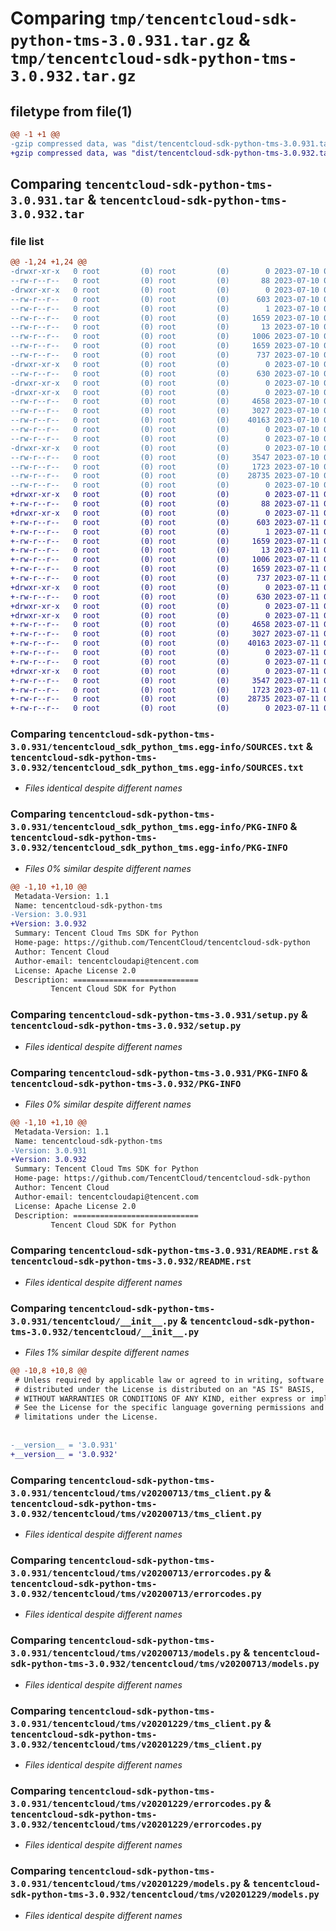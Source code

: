 # Comparing `tmp/tencentcloud-sdk-python-tms-3.0.931.tar.gz` & `tmp/tencentcloud-sdk-python-tms-3.0.932.tar.gz`

## filetype from file(1)

```diff
@@ -1 +1 @@
-gzip compressed data, was "dist/tencentcloud-sdk-python-tms-3.0.931.tar", last modified: Mon Jul 10 00:55:12 2023, max compression
+gzip compressed data, was "dist/tencentcloud-sdk-python-tms-3.0.932.tar", last modified: Tue Jul 11 01:02:56 2023, max compression
```

## Comparing `tencentcloud-sdk-python-tms-3.0.931.tar` & `tencentcloud-sdk-python-tms-3.0.932.tar`

### file list

```diff
@@ -1,24 +1,24 @@
-drwxr-xr-x   0 root         (0) root         (0)        0 2023-07-10 00:55:12.000000 tencentcloud-sdk-python-tms-3.0.931/
--rw-r--r--   0 root         (0) root         (0)       88 2023-07-10 00:55:12.000000 tencentcloud-sdk-python-tms-3.0.931/setup.cfg
-drwxr-xr-x   0 root         (0) root         (0)        0 2023-07-10 00:55:12.000000 tencentcloud-sdk-python-tms-3.0.931/tencentcloud_sdk_python_tms.egg-info/
--rw-r--r--   0 root         (0) root         (0)      603 2023-07-10 00:55:12.000000 tencentcloud-sdk-python-tms-3.0.931/tencentcloud_sdk_python_tms.egg-info/SOURCES.txt
--rw-r--r--   0 root         (0) root         (0)        1 2023-07-10 00:55:12.000000 tencentcloud-sdk-python-tms-3.0.931/tencentcloud_sdk_python_tms.egg-info/dependency_links.txt
--rw-r--r--   0 root         (0) root         (0)     1659 2023-07-10 00:55:12.000000 tencentcloud-sdk-python-tms-3.0.931/tencentcloud_sdk_python_tms.egg-info/PKG-INFO
--rw-r--r--   0 root         (0) root         (0)       13 2023-07-10 00:55:12.000000 tencentcloud-sdk-python-tms-3.0.931/tencentcloud_sdk_python_tms.egg-info/top_level.txt
--rw-r--r--   0 root         (0) root         (0)     1006 2023-07-10 00:55:11.000000 tencentcloud-sdk-python-tms-3.0.931/setup.py
--rw-r--r--   0 root         (0) root         (0)     1659 2023-07-10 00:55:12.000000 tencentcloud-sdk-python-tms-3.0.931/PKG-INFO
--rw-r--r--   0 root         (0) root         (0)      737 2023-07-10 00:55:11.000000 tencentcloud-sdk-python-tms-3.0.931/README.rst
-drwxr-xr-x   0 root         (0) root         (0)        0 2023-07-10 00:55:12.000000 tencentcloud-sdk-python-tms-3.0.931/tencentcloud/
--rw-r--r--   0 root         (0) root         (0)      630 2023-07-10 00:55:11.000000 tencentcloud-sdk-python-tms-3.0.931/tencentcloud/__init__.py
-drwxr-xr-x   0 root         (0) root         (0)        0 2023-07-10 00:55:12.000000 tencentcloud-sdk-python-tms-3.0.931/tencentcloud/tms/
-drwxr-xr-x   0 root         (0) root         (0)        0 2023-07-10 00:55:12.000000 tencentcloud-sdk-python-tms-3.0.931/tencentcloud/tms/v20200713/
--rw-r--r--   0 root         (0) root         (0)     4658 2023-07-10 00:55:11.000000 tencentcloud-sdk-python-tms-3.0.931/tencentcloud/tms/v20200713/tms_client.py
--rw-r--r--   0 root         (0) root         (0)     3027 2023-07-10 00:55:11.000000 tencentcloud-sdk-python-tms-3.0.931/tencentcloud/tms/v20200713/errorcodes.py
--rw-r--r--   0 root         (0) root         (0)    40163 2023-07-10 00:55:11.000000 tencentcloud-sdk-python-tms-3.0.931/tencentcloud/tms/v20200713/models.py
--rw-r--r--   0 root         (0) root         (0)        0 2023-07-10 00:55:11.000000 tencentcloud-sdk-python-tms-3.0.931/tencentcloud/tms/v20200713/__init__.py
--rw-r--r--   0 root         (0) root         (0)        0 2023-07-10 00:55:11.000000 tencentcloud-sdk-python-tms-3.0.931/tencentcloud/tms/__init__.py
-drwxr-xr-x   0 root         (0) root         (0)        0 2023-07-10 00:55:12.000000 tencentcloud-sdk-python-tms-3.0.931/tencentcloud/tms/v20201229/
--rw-r--r--   0 root         (0) root         (0)     3547 2023-07-10 00:55:11.000000 tencentcloud-sdk-python-tms-3.0.931/tencentcloud/tms/v20201229/tms_client.py
--rw-r--r--   0 root         (0) root         (0)     1723 2023-07-10 00:55:11.000000 tencentcloud-sdk-python-tms-3.0.931/tencentcloud/tms/v20201229/errorcodes.py
--rw-r--r--   0 root         (0) root         (0)    28735 2023-07-10 00:55:11.000000 tencentcloud-sdk-python-tms-3.0.931/tencentcloud/tms/v20201229/models.py
--rw-r--r--   0 root         (0) root         (0)        0 2023-07-10 00:55:11.000000 tencentcloud-sdk-python-tms-3.0.931/tencentcloud/tms/v20201229/__init__.py
+drwxr-xr-x   0 root         (0) root         (0)        0 2023-07-11 01:02:56.000000 tencentcloud-sdk-python-tms-3.0.932/
+-rw-r--r--   0 root         (0) root         (0)       88 2023-07-11 01:02:56.000000 tencentcloud-sdk-python-tms-3.0.932/setup.cfg
+drwxr-xr-x   0 root         (0) root         (0)        0 2023-07-11 01:02:56.000000 tencentcloud-sdk-python-tms-3.0.932/tencentcloud_sdk_python_tms.egg-info/
+-rw-r--r--   0 root         (0) root         (0)      603 2023-07-11 01:02:56.000000 tencentcloud-sdk-python-tms-3.0.932/tencentcloud_sdk_python_tms.egg-info/SOURCES.txt
+-rw-r--r--   0 root         (0) root         (0)        1 2023-07-11 01:02:56.000000 tencentcloud-sdk-python-tms-3.0.932/tencentcloud_sdk_python_tms.egg-info/dependency_links.txt
+-rw-r--r--   0 root         (0) root         (0)     1659 2023-07-11 01:02:56.000000 tencentcloud-sdk-python-tms-3.0.932/tencentcloud_sdk_python_tms.egg-info/PKG-INFO
+-rw-r--r--   0 root         (0) root         (0)       13 2023-07-11 01:02:56.000000 tencentcloud-sdk-python-tms-3.0.932/tencentcloud_sdk_python_tms.egg-info/top_level.txt
+-rw-r--r--   0 root         (0) root         (0)     1006 2023-07-11 01:02:56.000000 tencentcloud-sdk-python-tms-3.0.932/setup.py
+-rw-r--r--   0 root         (0) root         (0)     1659 2023-07-11 01:02:56.000000 tencentcloud-sdk-python-tms-3.0.932/PKG-INFO
+-rw-r--r--   0 root         (0) root         (0)      737 2023-07-11 01:02:56.000000 tencentcloud-sdk-python-tms-3.0.932/README.rst
+drwxr-xr-x   0 root         (0) root         (0)        0 2023-07-11 01:02:56.000000 tencentcloud-sdk-python-tms-3.0.932/tencentcloud/
+-rw-r--r--   0 root         (0) root         (0)      630 2023-07-11 01:02:56.000000 tencentcloud-sdk-python-tms-3.0.932/tencentcloud/__init__.py
+drwxr-xr-x   0 root         (0) root         (0)        0 2023-07-11 01:02:56.000000 tencentcloud-sdk-python-tms-3.0.932/tencentcloud/tms/
+drwxr-xr-x   0 root         (0) root         (0)        0 2023-07-11 01:02:56.000000 tencentcloud-sdk-python-tms-3.0.932/tencentcloud/tms/v20200713/
+-rw-r--r--   0 root         (0) root         (0)     4658 2023-07-11 01:02:56.000000 tencentcloud-sdk-python-tms-3.0.932/tencentcloud/tms/v20200713/tms_client.py
+-rw-r--r--   0 root         (0) root         (0)     3027 2023-07-11 01:02:56.000000 tencentcloud-sdk-python-tms-3.0.932/tencentcloud/tms/v20200713/errorcodes.py
+-rw-r--r--   0 root         (0) root         (0)    40163 2023-07-11 01:02:56.000000 tencentcloud-sdk-python-tms-3.0.932/tencentcloud/tms/v20200713/models.py
+-rw-r--r--   0 root         (0) root         (0)        0 2023-07-11 01:02:56.000000 tencentcloud-sdk-python-tms-3.0.932/tencentcloud/tms/v20200713/__init__.py
+-rw-r--r--   0 root         (0) root         (0)        0 2023-07-11 01:02:56.000000 tencentcloud-sdk-python-tms-3.0.932/tencentcloud/tms/__init__.py
+drwxr-xr-x   0 root         (0) root         (0)        0 2023-07-11 01:02:56.000000 tencentcloud-sdk-python-tms-3.0.932/tencentcloud/tms/v20201229/
+-rw-r--r--   0 root         (0) root         (0)     3547 2023-07-11 01:02:56.000000 tencentcloud-sdk-python-tms-3.0.932/tencentcloud/tms/v20201229/tms_client.py
+-rw-r--r--   0 root         (0) root         (0)     1723 2023-07-11 01:02:56.000000 tencentcloud-sdk-python-tms-3.0.932/tencentcloud/tms/v20201229/errorcodes.py
+-rw-r--r--   0 root         (0) root         (0)    28735 2023-07-11 01:02:56.000000 tencentcloud-sdk-python-tms-3.0.932/tencentcloud/tms/v20201229/models.py
+-rw-r--r--   0 root         (0) root         (0)        0 2023-07-11 01:02:56.000000 tencentcloud-sdk-python-tms-3.0.932/tencentcloud/tms/v20201229/__init__.py
```

### Comparing `tencentcloud-sdk-python-tms-3.0.931/tencentcloud_sdk_python_tms.egg-info/SOURCES.txt` & `tencentcloud-sdk-python-tms-3.0.932/tencentcloud_sdk_python_tms.egg-info/SOURCES.txt`

 * *Files identical despite different names*

### Comparing `tencentcloud-sdk-python-tms-3.0.931/tencentcloud_sdk_python_tms.egg-info/PKG-INFO` & `tencentcloud-sdk-python-tms-3.0.932/tencentcloud_sdk_python_tms.egg-info/PKG-INFO`

 * *Files 0% similar despite different names*

```diff
@@ -1,10 +1,10 @@
 Metadata-Version: 1.1
 Name: tencentcloud-sdk-python-tms
-Version: 3.0.931
+Version: 3.0.932
 Summary: Tencent Cloud Tms SDK for Python
 Home-page: https://github.com/TencentCloud/tencentcloud-sdk-python
 Author: Tencent Cloud
 Author-email: tencentcloudapi@tencent.com
 License: Apache License 2.0
 Description: ============================
         Tencent Cloud SDK for Python
```

### Comparing `tencentcloud-sdk-python-tms-3.0.931/setup.py` & `tencentcloud-sdk-python-tms-3.0.932/setup.py`

 * *Files identical despite different names*

### Comparing `tencentcloud-sdk-python-tms-3.0.931/PKG-INFO` & `tencentcloud-sdk-python-tms-3.0.932/PKG-INFO`

 * *Files 0% similar despite different names*

```diff
@@ -1,10 +1,10 @@
 Metadata-Version: 1.1
 Name: tencentcloud-sdk-python-tms
-Version: 3.0.931
+Version: 3.0.932
 Summary: Tencent Cloud Tms SDK for Python
 Home-page: https://github.com/TencentCloud/tencentcloud-sdk-python
 Author: Tencent Cloud
 Author-email: tencentcloudapi@tencent.com
 License: Apache License 2.0
 Description: ============================
         Tencent Cloud SDK for Python
```

### Comparing `tencentcloud-sdk-python-tms-3.0.931/README.rst` & `tencentcloud-sdk-python-tms-3.0.932/README.rst`

 * *Files identical despite different names*

### Comparing `tencentcloud-sdk-python-tms-3.0.931/tencentcloud/__init__.py` & `tencentcloud-sdk-python-tms-3.0.932/tencentcloud/__init__.py`

 * *Files 1% similar despite different names*

```diff
@@ -10,8 +10,8 @@
 # Unless required by applicable law or agreed to in writing, software
 # distributed under the License is distributed on an "AS IS" BASIS,
 # WITHOUT WARRANTIES OR CONDITIONS OF ANY KIND, either express or implied.
 # See the License for the specific language governing permissions and
 # limitations under the License.
 
 
-__version__ = '3.0.931'
+__version__ = '3.0.932'
```

### Comparing `tencentcloud-sdk-python-tms-3.0.931/tencentcloud/tms/v20200713/tms_client.py` & `tencentcloud-sdk-python-tms-3.0.932/tencentcloud/tms/v20200713/tms_client.py`

 * *Files identical despite different names*

### Comparing `tencentcloud-sdk-python-tms-3.0.931/tencentcloud/tms/v20200713/errorcodes.py` & `tencentcloud-sdk-python-tms-3.0.932/tencentcloud/tms/v20200713/errorcodes.py`

 * *Files identical despite different names*

### Comparing `tencentcloud-sdk-python-tms-3.0.931/tencentcloud/tms/v20200713/models.py` & `tencentcloud-sdk-python-tms-3.0.932/tencentcloud/tms/v20200713/models.py`

 * *Files identical despite different names*

### Comparing `tencentcloud-sdk-python-tms-3.0.931/tencentcloud/tms/v20201229/tms_client.py` & `tencentcloud-sdk-python-tms-3.0.932/tencentcloud/tms/v20201229/tms_client.py`

 * *Files identical despite different names*

### Comparing `tencentcloud-sdk-python-tms-3.0.931/tencentcloud/tms/v20201229/errorcodes.py` & `tencentcloud-sdk-python-tms-3.0.932/tencentcloud/tms/v20201229/errorcodes.py`

 * *Files identical despite different names*

### Comparing `tencentcloud-sdk-python-tms-3.0.931/tencentcloud/tms/v20201229/models.py` & `tencentcloud-sdk-python-tms-3.0.932/tencentcloud/tms/v20201229/models.py`

 * *Files identical despite different names*

